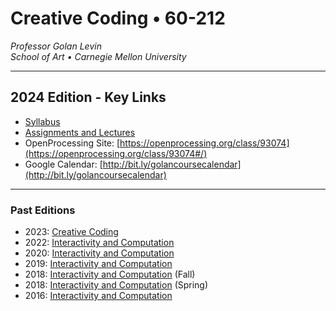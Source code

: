 # Creative Coding • 60-212

*Professor Golan Levin <br />
School of Art • Carnegie Mellon University*

---

## 2024 Edition - Key Links

* [Syllabus](2024/syllabus/60-212_syllabus_fall2024.md)
* [Assignments and Lectures](2024/readme.md)
* OpenProcessing Site: [https://openprocessing.org/class/93074](https://openprocessing.org/class/93074#/) 
* Google Calendar: [http://bit.ly/golancoursecalendar](http://bit.ly/golancoursecalendar)

---

### Past Editions

* 2023: [Creative Coding](https://golancourses.net/fall23/)
* 2022: [Interactivity and Computation](https://courses.ideate.cmu.edu/60-212/s2022/)
* 2020: [Interactivity and Computation](https://courses.ideate.cmu.edu/60-212/f2020/)
* 2019: [Interactivity and Computation](https://ems.andrew.cmu.edu/2019-60212/)
* 2018: [Interactivity and Computation](https://ems.andrew.cmu.edu/2018_60212f/) (Fall)
* 2018: [Interactivity and Computation](https://ems.andrew.cmu.edu/2018/60212s/) (Spring)
* 2016: [Interactivity and Computation](https://ems.andrew.cmu.edu/2016-60212/)